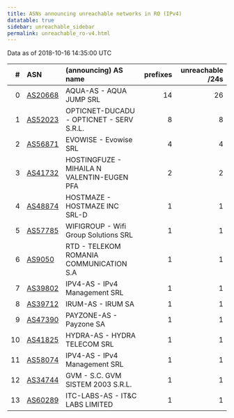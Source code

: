 ```yaml
---
title: ASNs announcing unreachable networks in RO (IPv4)
datatable: true
sidebar: unreachable_sidebar
permalink: unreachable_ro-v4.html
---
```


Data as of 2018-10-16 14:35:00 UTC


<div class="datatable-begin"></div>

|   # | ASN                                    | (announcing) AS name                       |   prefixes |   unreachable /24s |
|----:|:---------------------------------------|:-------------------------------------------|-----------:|-------------------:|
|   0 | [AS20668](unreachable_AS20668-v4.html) | AQUA-AS - AQUA JUMP SRL                    |         14 |                 26 |
|   1 | [AS52023](unreachable_AS52023-v4.html) | OPTICNET-DUCADU - OPTICNET - SERV S.R.L.   |          8 |                  8 |
|   2 | [AS56871](unreachable_AS56871-v4.html) | EVOWISE - Evowise SRL                      |          4 |                  4 |
|   3 | [AS41732](unreachable_AS41732-v4.html) | HOSTINGFUZE - MIHAILA N VALENTIN-EUGEN PFA |          2 |                  2 |
|   4 | [AS48874](unreachable_AS48874-v4.html) | HOSTMAZE - HOSTMAZE INC SRL-D              |          1 |                  1 |
|   5 | [AS57785](unreachable_AS57785-v4.html) | WIFIGROUP - Wifi Group Solutions SRL       |          1 |                  1 |
|   6 | [AS9050](unreachable_AS9050-v4.html)   | RTD - TELEKOM ROMANIA COMMUNICATION S.A    |          1 |                  1 |
|   7 | [AS39802](unreachable_AS39802-v4.html) | IPV4-AS - IPv4 Management SRL              |          1 |                  1 |
|   8 | [AS39712](unreachable_AS39712-v4.html) | IRUM-AS - IRUM SA                          |          1 |                  1 |
|   9 | [AS47390](unreachable_AS47390-v4.html) | PAYZONE-AS - Payzone SA                    |          1 |                  1 |
|  10 | [AS41825](unreachable_AS41825-v4.html) | HYDRA-AS - HYDRA TELECOM SRL               |          1 |                  1 |
|  11 | [AS58074](unreachable_AS58074-v4.html) | IPV4-AS - IPv4 Management SRL              |          1 |                  1 |
|  12 | [AS34744](unreachable_AS34744-v4.html) | GVM - S.C. GVM SISTEM 2003 S.R.L.          |          1 |                  1 |
|  13 | [AS60289](unreachable_AS60289-v4.html) | ITC-LABS-AS - IT&amp;C LABS LIMITED        |          1 |                  1 |

<div class="datatable-end"></div>